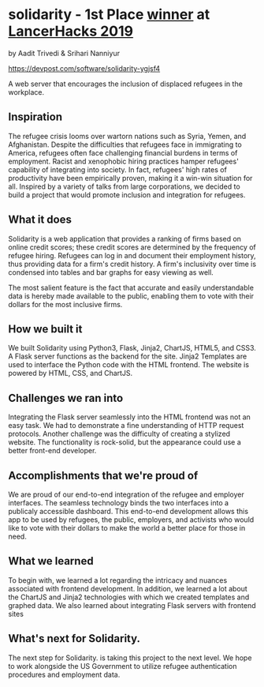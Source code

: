 # solidarity - 1st Place [winner](https://devpost.com/software/solidarity-ygjsf4 "winner") at [LancerHacks 2019](http://lancerhacks.com)
by Aadit Trivedi & Srihari Nanniyur

https://devpost.com/software/solidarity-ygjsf4

A web server that encourages the inclusion of displaced refugees in the workplace.

## Inspiration

The refugee crisis looms over wartorn nations such as Syria, Yemen, and Afghanistan. Despite the difficulties that refugees face in immigrating to America, refugees often face challenging financial burdens in terms of employment. Racist and xenophobic hiring practices hamper refugees' capability of integrating into society. In fact, refugees' high rates of productivity have been empirically proven, making it a win-win situation for all. Inspired by a variety of talks from large corporations, we decided to build a project that would promote inclusion and integration for refugees.


## What it does

Solidarity is a web application that provides a ranking of firms based on online credit scores; these credit scores are determined by the frequency of refugee hiring. Refugees can log in and document their employment history, thus providing data for a firm's credit history. A firm's inclusivity over time is condensed into tables and bar graphs for easy viewing as well.

The most salient feature is the fact that accurate and easily understandable data is hereby made available to the public, enabling them to vote with their dollars for the most inclusive firms.


## How we built it

We built Solidarity using Python3, Flask, Jinja2, ChartJS, HTML5, and CSS3. A Flask server functions as the backend for the site. Jinja2 Templates are used to interface the Python code with the HTML frontend. The website is powered by HTML, CSS, and ChartJS.


## Challenges we ran into

Integrating the Flask server seamlessly into the HTML frontend was not an easy task. We had to demonstrate a fine understanding of HTTP request protocols.  Another challenge was the difficulty of creating a stylized website. The functionality is rock-solid, but the appearance could use a better front-end developer.

## Accomplishments that we're proud of

We are proud of our end-to-end integration of the refugee and employer interfaces. The seamless technology binds the two interfaces into a publicaly accessible dashboard. This end-to-end development allows this app to be used by refugees, the public, employers, and activists who would like to vote with their dollars to make the world a better place for those in need.

## What we learned

To begin with, we learned a lot regarding the intricacy and nuances associated with frontend development. In addition, we learned a lot about the ChartJS and Jinja2 technologies with which we created templates and graphed data. We also learned about integrating Flask servers with frontend sites

## What's next for Solidarity.

The next step for Solidarity. is taking this project to the next level. We hope to work alongside the US Government to utilize refugee authentication procedures and employment data.
